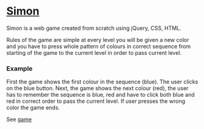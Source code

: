 # [Simon](https://rahuliitkgp31.github.io/Simon-Game/)
Simon is a web game created from scratch using jQuery, CSS, HTML.

Rules of the game are simple at every level you will be given a new color and you have to press whole pattern of colours in correct sequence from starting of the game to the current level in order to pass current level.

### Example
First the game shows the first colour in the sequence (blue). The user clicks on the blue button.  Next, the game shows the next colour (red), the user has to remember the sequence is blue, red and have to click both blue and red in correct order to pass the current level.  If user presses the wrong color the game ends.

See [game](https://rahuliitkgp31.github.io/Simon-Game/)
